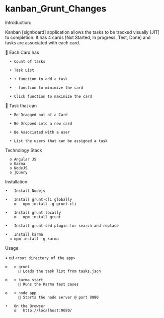 kanban_Grunt_Changes
====================

Introduction: 

Kanban [signboard] application allows the tasks to be tracked visually [JIT] to completion. It has 4 
cards [Not Started, In progress, Test, Done] and tasks are associated with each card.


	Each Card has

      •	Count of tasks 
  
      •	Task List 
  
      •	+ function to add a task 
  
      •	- function to minimize the card
  
      •	Click function to maximize the card 
 
	Task that can 
 
      •	Be Dragged out of a Card 
  
      •	Be Dropped into a new card
      
      •	Be Associated with a user 
  
      •	List the users that can be assigned a task


Technology Stack 

      o	Angular JS
      o	Karma 
      o	NodeJS
      o	jQuery 


Installation 

    •	Install Nodejs
    
    •	Install grunt-cli globally 
        o	npm install -g grunt-cli
    
    •	Install grunt locally 
        o	npm install grunt
        
    •	Install grunt-sed plugin for search and replace
    
    •	Install karma 
      o	npm install -g karma

Usage 

  •	cd `<root directory of the app>`
  
    o	> grunt 
          	Loads the task list from tasks.json 
  
    o	> karma start 
          	Runs the Karma test cases 
  
    o	> node app
          	Starts the node server @ port 9080 
          
    •	On the Browser 
        o	http://localhost:9080/

